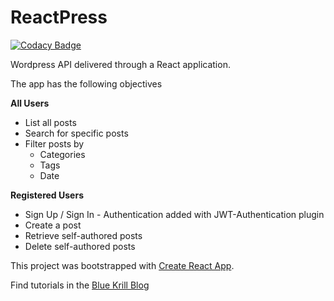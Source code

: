 # ReactPress 

[![Codacy Badge](https://api.codacy.com/project/badge/Grade/6afbe2dd37ed4c65853f718d56b72b46)](https://app.codacy.com/app/kvnam/reactpress?utm_source=github.com&utm_medium=referral&utm_content=kvnam/reactpress&utm_campaign=Badge_Grade_Dashboard)

Wordpress API delivered through a React application.

The app has the following objectives

**All Users**

- List all posts
- Search for specific posts
- Filter posts by
  - Categories
  - Tags
  - Date

**Registered Users**

- Sign Up / Sign In  - Authentication added with JWT-Authentication plugin
- Create a post
- Retrieve self-authored posts
- Delete self-authored posts

This project was bootstrapped with [Create React App](https://github.com/facebook/create-react-app).

Find tutorials in the [Blue Krill Blog](http://www.bluekrill.com/blog/)


